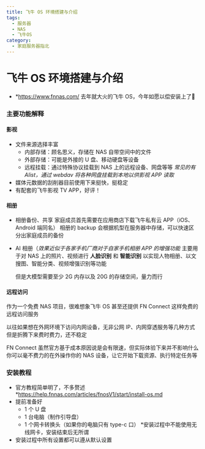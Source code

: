 ```yaml
---
title: 飞牛 OS 环境搭建与介绍
tags:
  - 服务器
  - NAS
  - 飞牛OS
category:
  - 家庭服务器指北
---
```


# 飞牛 OS 环境搭建与介绍

- *https://www.fnnas.com/
    去年就大火的飞牛 OS，今年如愿以偿安装上了🙏

### 主要功能解释

#### 影视 

- 文件来源选择丰富
    - 内部存储：顾名思义，存储在 NAS 自带空间中的文件
    - 外部存储：可能是外接的 U 盘、移动硬盘等设备
    - 远程挂载：通过特殊协议挂载到 NAS 上的远程设备、网盘等等
        *常见的有 Alist，通过 webdav 将各种网盘挂载到本地以供影视 APP 读取*
- 媒体元数据的刮削器目前使用下来挺快，挺稳定
- 有配套的飞牛影视 TV APP，好评！

#### 相册

- 相册备份、共享
    家庭成员首先需要在应用商店下载飞牛私有云 APP（iOS、Android 端同名）
    相册的 backup 会根据机型在服务器中存储，可以快速区分出家庭成员的备份

- AI 相册（*效果近似于各家手机厂商对于自家手机相册 APP 的增强功能*
    主要用于对 NAS 上的照片、视频进行 **人脸识别** 和 **智能识别**
    以实现人物相册、以文搜图、智能分类、视频增强识别等功能
    
    但是大模型需要至少 2G 内存以及 20G 的存储空间，量力而行

#### 远程访问

作为一个免费 NAS 项目，很难想象飞牛 OS 甚至还提供 FN Connect 这样免费的远程访问服务

以往如果想在外网环境下访问内网设备，无非公网 IP、内网穿透服务等几种方式
但是折腾下来费时费力，还不稳定

FN Connect 虽然官方基于成本原因说是会有限速，但实际体验下来并不影响什么
你可以毫不费力的在外操作你的 NAS 设备，让它开始下载资源、执行特定任务等

### 安装教程

- 官方教程简单明了，不多赘述
    *https://help.fnnas.com/articles/fnosV1/start/install-os.md
- 提前准备好
    - 1 个 U 盘
    - 1 台电脑（制作引导盘）
    - 1 个网卡转换头（如果你的电脑只有 type-c 口）
        *安装过程中不能使用无线网卡，安装结束后无所谓
- 安装过程中所有设置都可以遵从默认设置
